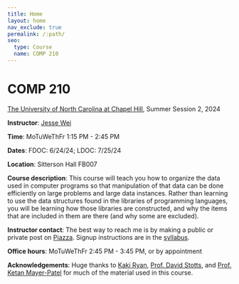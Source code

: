 ```yaml
---
title: Home
layout: home
nav_exclude: true
permalink: /:path/
seo:
  type: Course
  name: COMP 210
---
```


# COMP 210

[The University of North Carolina at Chapel Hill](https://unc.edu), Summer Session 2, 2024

**Instructor**: [Jesse Wei](https://jessewei.dev)

**Time**: MoTuWeThFr 1:15 PM - 2:45 PM

**Dates**: FDOC: 6/24/24; LDOC: 7/25/24

**Location**: Sitterson Hall FB007

**Course description**: This course will teach you how to organize the data used in computer programs so that manipulation of that data can be done efficiently on large problems and large data instances. Rather than learning to use the data structures found in the libraries of programming languages, you will be learning how those libraries are constructed, and why the items that are included in them are there (and why some are excluded).

**Instructor contact**: The best way to reach me is by making a public or private post on [Piazza](https://piazza.com/unc/summer2024/comp210/home). Signup instructions are in the [syllabus](syllabus.md#resources).

**Office hours**: MoTuWeThFr 2:45 PM - 3:45 PM, or by appointment

**Acknowledgements**: Huge thanks to [Kaki Ryan](https://www.cs.unc.edu/~kakiryan/), [Prof. David Stotts](https://www.cs.unc.edu/~stotts/), and [Prof. Ketan Mayer-Patel](https://cs.unc.edu/person/ketan-mayer-patel/) for much of the material used in this course.
